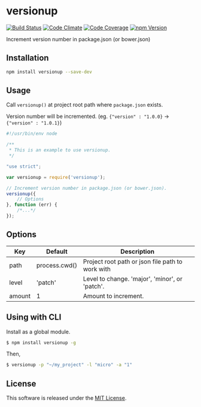 versionup
==========

<!-- Badge Start -->
<a name="badges"></a>

[![Build Status][bd_travis_shield_url]][bd_travis_url]
[![Code Climate][bd_codeclimate_shield_url]][bd_codeclimate_url]
[![Code Coverage][bd_codeclimate_coverage_shield_url]][bd_codeclimate_url]
[![npm Version][bd_npm_shield_url]][bd_npm_url]

[bd_repo_url]: https://github.com/okunishinishi/node-versionup
[bd_travis_url]: http://travis-ci.org/okunishinishi/node-versionup
[bd_travis_shield_url]: http://img.shields.io/travis/okunishinishi/node-versionup.svg?style=flat
[bd_license_url]: https://github.com/okunishinishi/node-versionup/blob/master/LICENSE
[bd_codeclimate_url]: http://codeclimate.com/github/okunishinishi/node-versionup
[bd_codeclimate_shield_url]: http://img.shields.io/codeclimate/github/okunishinishi/node-versionup.svg?style=flat
[bd_codeclimate_coverage_shield_url]: http://img.shields.io/codeclimate/coverage/github/okunishinishi/node-versionup.svg?style=flat
[bd_gemnasium_url]: https://gemnasium.com/okunishinishi/node-versionup
[bd_gemnasium_shield_url]: https://gemnasium.com/okunishinishi/node-versionup.svg
[bd_npm_url]: http://www.npmjs.org/package/versionup
[bd_npm_shield_url]: http://img.shields.io/npm/v/versionup.svg?style=flat
[bd_bower_badge_url]: https://img.shields.io/bower/v/versionup.svg?style=flat

<!-- Badge End -->


<!-- Description Start -->
<a name="description"></a>

Increment version number in package.json (or bower.json)

<!-- Description End -->




<!-- Sections Start -->
<a name="sections"></a>

<!-- Section from "doc/readme/01.Installation.md.hbs" Start -->

<a name="section-doc-readme-01-installation-md"></a>
Installation
-----

```bash
npm install versionup --save-dev
```

<!-- Section from "doc/readme/01.Installation.md.hbs" End -->

<!-- Section from "doc/readme/02.Usage.md.hbs" Start -->

<a name="section-doc-readme-02-usage-md"></a>
Usage
----

Call `versionup()` at project root path where `package.json` exists.

Version number will be incremented. (eg. `{"version" : "1.0.0}` -> `{"version" : "1.0.1}`)

```javascript
#!/usr/bin/env node

/**
 * This is an example to use versionup.
 */

"use strict";

var versionup = require('versionup');

// Increment version number in package.json (or bower.json).
versionup({
    // Options
}, function (err) {
    /*...*/
});
````

<!-- Section from "doc/readme/02.Usage.md.hbs" End -->

<!-- Section from "doc/readme/03.Options.md.hbs" Start -->

<a name="section-doc-readme-03-options-md"></a>
Options
---------

| Key | Default | Description |
| --- | --- | --- |
| path | process.cwd() | Project root path or json file path to work with |
| level | 'patch' | Level to change. 'major', 'minor', or 'patch'. |
| amount | 1 | Amount to increment. |

<!-- Section from "doc/readme/03.Options.md.hbs" End -->

<!-- Section from "doc/readme/04.CLI.md.hbs" Start -->

<a name="section-doc-readme-04-c-l-i-md"></a>
Using with CLI
---------

Install as a global module.

```bash
$ npm install versionup -g
```

Then,

```bash
$ versionup -p "~/my_project" -l "micro" -a "1"
```


<!-- Section from "doc/readme/04.CLI.md.hbs" End -->


<!-- Sections Start -->


<!-- LICENSE Start -->
<a name="license"></a>

License
-------
This software is released under the [MIT License](https://github.com/okunishinishi/node-versionup/blob/master/LICENSE).

<!-- LICENSE End -->


